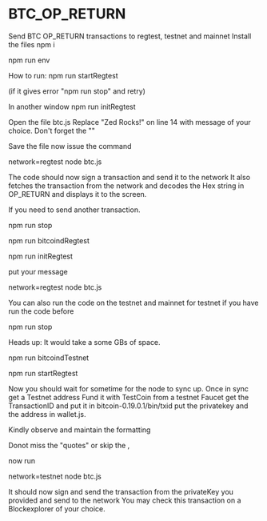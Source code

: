 # BTC_OP_RETURN
Send BTC OP_RETURN transactions to regtest, testnet and mainnet
Install the files
npm i

npm run env

How to run:
npm run startRegtest 

(if it gives error "npm run stop" and retry)

In another window
npm run initRegtest

Open the file btc.js 
Replace "Zed Rocks!" on line 14 with message of your choice. Don't forget the "" 

Save the file
now issue the command

network=regtest node btc.js

The code should now sign a transaction and send it to the network
It also fetches the transaction from the network and decodes the Hex string in OP_RETURN and displays it to the screen.

If you need to send another transaction.

npm run stop

npm run bitcoindRegtest

npm run initRegtest

put your message

network=regtest node btc.js

You can also run the code on the testnet and mainnet for testnet
if you have run the code before 

npm run stop

Heads up: It would take a some GBs of space.

npm run bitcoindTestnet

npm run startRegtest

Now you should wait for sometime for the node to sync up.
Once in sync get a Testnet address
Fund it with TestCoin from a testnet Faucet get the TransactionID and put it in bitcoin-0.19.0.1/bin/txid put the privatekey and the address in wallet.js.

Kindly observe and maintain the formatting

Donot miss the "quotes" or skip the ,

now run

network=testnet node btc.js

It should now sign and send the transaction from the privateKey you provided and send to the network
You may check this transaction on a Blockexplorer of your choice.
